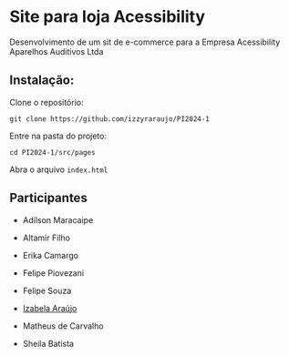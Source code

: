 # Site para loja Acessibility

Desenvolvimento de um sit de e-commerce para a Empresa Acessibility Aparelhos Auditivos Ltda

## Instalação:

Clone o repositório:

```git clone https://github.com/izzyraraujo/PI2024-1```

Entre na pasta do projeto:

```cd PI2024-1/src/pages```

Abra o arquivo `index.html`




## Participantes


- Adilson Maracaipe

- Altamir Filho

- Erika Camargo

- Felipe Piovezani

- Felipe Souza

- [Izabela Araújo](https://github.com/izzyraraujo/)

- Matheus de Carvalho

- Sheila Batista


